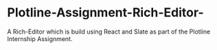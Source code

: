 # Plotline-Assignment-Rich-Editor-
A Rich-Editor which is build using React and Slate as part of the Plotline Internship Assignment.

